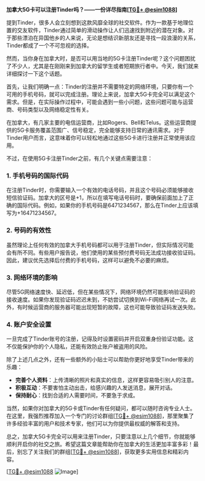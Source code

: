 **加拿大5G卡可以注册Tinder吗？——一份详尽指南[[TG💪+ @esim1088](https://t.me/s/esim1088)]**

提到Tinder，很多人会立刻想到这款风靡全球的社交软件。作为一款基于地理位置的交友软件，Tinder通过简单的滑动操作让人们迅速找到附近的潜在对象。对于那些漂泊在异国他乡的人来说，无论是想结识新朋友还是寻找一段浪漫的关系，Tinder都成了一个不可忽视的选择。

然而，当你身在加拿大时，是否可以用当地的5G卡注册Tinder呢？这个问题困扰了不少人，尤其是在刚刚来到加拿大的留学生或者短期旅行者中。今天，我们就来详细探讨一下这个话题。

首先，让我们明确一点：Tinder的注册并不需要特定的网络环境，只要你有一个可用的手机号码，就可以完成注册。理论上来说，加拿大5G卡完全可以满足这个需求。但是，在实际操作过程中，可能会遇到一些小问题，这些问题可能与运营商、号码类型以及网络稳定性有关。

在加拿大，有几家主要的电信运营商，比如Rogers、Bell和Telus。这些运营商提供的5G卡服务覆盖范围广、信号稳定，完全能够支持日常的通讯需求。对于Tinder用户而言，这意味着你可以轻松地通过这些5G卡进行注册并正常使用该应用。

不过，在使用5G卡注册Tinder之前，有几个关键点需要注意：

### **1. 手机号码的国际代码**
在注册Tinder时，你需要输入一个有效的电话号码，并且这个号码必须能够接收短信验证码。加拿大的区号是+1，所以在填写电话号码时，要确保前面加上了正确的国际代码。例如，如果你的手机号码是6471234567，那么在Tinder上应该填写为+16471234567。

### **2. 号码的有效性**
虽然理论上任何有效的加拿大手机号码都可以用于注册Tinder，但实际情况可能会有所不同。有些用户报告说，他们使用的某些预付费号码无法成功接收验证码。因此，建议优先选择后付费的手机号码，这样可以避免不必要的麻烦。

### **3. 网络环境的影响**
尽管5G网络速度快、延迟低，但在某些情况下，网络环境仍然可能影响验证码的接收速度。如果你发现验证码迟迟未到，不妨尝试切换到Wi-Fi网络再试一次。此外，有时候运营商的服务器可能出现短暂的故障，这也可能导致验证码发送失败。

### **4. 账户安全设置**
一旦完成了Tinder账号的注册，记得及时设置密码并开启双重身份验证功能。这不仅能保护你的个人隐私，还能有效防止账户被盗用的风险。

除了上述几点之外，还有一些额外的小贴士可以帮助你更好地享受Tinder带来的乐趣：

- **完善个人资料**：上传清晰的照片和真实的信息，这样更容易吸引别人的注意。
- **积极互动**：不要害怕主动出击，给感兴趣的人发送消息，展开对话。
- **保持耐心**：找到合适的人需要时间，不要急于求成。

当然，如果你对加拿大的5G卡或Tinder有任何疑问，都可以随时咨询专业人士。在这里，我强烈推荐加入一个专门的讨论群组[[TG💪+ @esim1088](https://t.me/s/esim1088)]，那里聚集了许多经验丰富的用户和技术专家，他们可以为你提供最权威的解答和支持。

总之，加拿大5G卡完全可以用来注册Tinder，只要注意以上几个细节，你就能够顺利开启你的社交之旅。希望这篇文章能帮助你在加拿大的生活更加丰富多彩！最后，别忘了关注我们的群组[[TG💪+ @esim1088](https://t.me/s/esim1088)]，获取更多实用信息和精彩内容。

[[TG💪+ @esim1088](https://t.me/s/esim1088) ![Image](https://i.postimg.cc/4NQfJmqS/Snipaste-2025-05-13-00-14-12.png)]